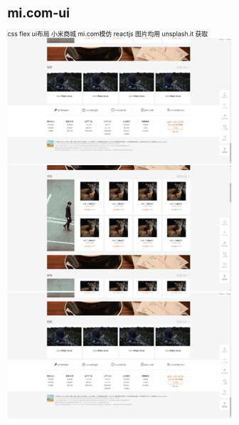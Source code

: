 # mi.com-ui
css flex ui布局 小米商城 mi.com模仿 reactjs
图片均用 unsplash.it 获取
![Screenshot](%E6%8D%95%E8%8E%B7mi3.PNG)
![Screenshot](%E6%8D%95%E8%8E%B7mi2.png)
![Screenshot](%E6%8D%95%E8%8E%B7mi3.png)
